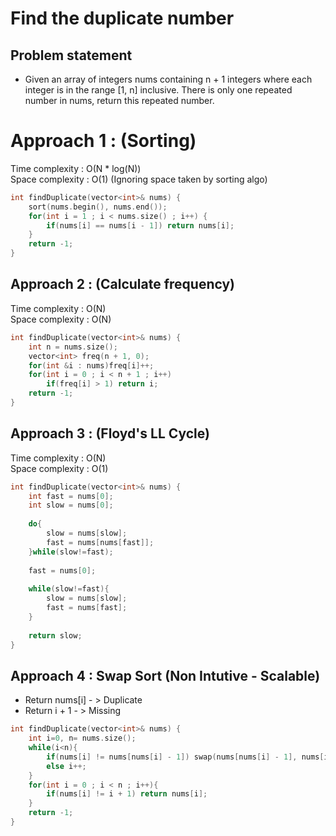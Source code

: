 # Find the duplicate number

## Problem statement

- Given an array of integers nums containing n + 1 integers where each integer is in the range [1, n] inclusive.
There is only one repeated number in nums, return this repeated number.

# Approach 1 : (Sorting)

Time complexity : O(N \* log(N))  
Space complexity : O(1) (Ignoring space taken by sorting algo)

```cpp
int findDuplicate(vector<int>& nums) {
    sort(nums.begin(), nums.end());
    for(int i = 1 ; i < nums.size() ; i++) {
        if(nums[i] == nums[i - 1]) return nums[i];
    }
    return -1;
}
```

## Approach 2 : (Calculate frequency)

Time complexity : O(N)  
Space complexity : O(N)

```cpp
int findDuplicate(vector<int>& nums) {
    int n = nums.size();
    vector<int> freq(n + 1, 0);
    for(int &i : nums)freq[i]++;
    for(int i = 0 ; i < n + 1 ; i++)
        if(freq[i] > 1) return i;
    return -1;
}
```

## Approach 3 : (Floyd's LL Cycle)

Time complexity : O(N)  
Space complexity : O(1)

```cpp
int findDuplicate(vector<int>& nums) {
    int fast = nums[0];
    int slow = nums[0];
    
    do{
        slow = nums[slow];
        fast = nums[nums[fast]];
    }while(slow!=fast);
    
    fast = nums[0];
    
    while(slow!=fast){
        slow = nums[slow];
        fast = nums[fast];
    }
    
    return slow;
}   
```

## Approach 4 : Swap Sort (Non Intutive - Scalable)

- Return nums[i] - > Duplicate
- Return i + 1 - > Missing

```cpp
int findDuplicate(vector<int>& nums) {
    int i=0, n= nums.size(); 
    while(i<n){
        if(nums[i] != nums[nums[i] - 1]) swap(nums[nums[i] - 1], nums[i]);
        else i++;
    }
    for(int i = 0 ; i < n ; i++){
        if(nums[i] != i + 1) return nums[i];
    }
    return -1;
}
``` 